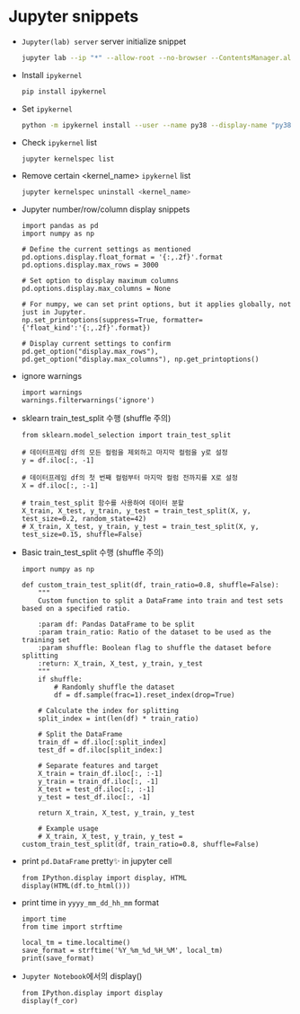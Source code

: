 # Jupyter snippets

- `Jupyter(lab) server` server initialize snippet
    ```bash
    jupyter lab --ip "*" --allow-root --no-browser --ContentsManager.allow_hidden=True
    ```

- Install `ipykernel` 
    ```bash
    pip install ipykernel
    ```

- Set `ipykernel` 
    ```bash
    python -m ipykernel install --user --name py38 --display-name "py38"
    ```

- Check `ipykernel` list
    ```bash
    jupyter kernelspec list
    ```

- Remove certain <kernel_name> `ipykernel` list
    ```bash
    jupyter kernelspec uninstall <kernel_name>
    ```

- Jupyter number/row/column display snippets
    ```python3
    import pandas as pd
    import numpy as np
    
    # Define the current settings as mentioned
    pd.options.display.float_format = '{:,.2f}'.format
    pd.options.display.max_rows = 3000
    
    # Set option to display maximum columns
    pd.options.display.max_columns = None
    
    # For numpy, we can set print options, but it applies globally, not just in Jupyter.
    np.set_printoptions(suppress=True, formatter={'float_kind':'{:,.2f}'.format})
    
    # Display current settings to confirm
    pd.get_option("display.max_rows"), pd.get_option("display.max_columns"), np.get_printoptions()
    ```

- ignore warnings
    ```python3
    import warnings
    warnings.filterwarnings('ignore')
    ```

- sklearn train_test_split 수행 (shuffle 주의)
    ```python3
    from sklearn.model_selection import train_test_split
    
    # 데이터프레임 df의 모든 컬럼을 제외하고 마지막 컬럼을 y로 설정
    y = df.iloc[:, -1]
    
    # 데이터프레임 df의 첫 번째 컬럼부터 마지막 컬럼 전까지를 X로 설정
    X = df.iloc[:, :-1]
    
    # train_test_split 함수를 사용하여 데이터 분할
    X_train, X_test, y_train, y_test = train_test_split(X, y, test_size=0.2, random_state=42)
    # X_train, X_test, y_train, y_test = train_test_split(X, y, test_size=0.15, shuffle=False)
    ```

- Basic train_test_split 수행 (shuffle 주의)
    ```python3
    import numpy as np
    
    def custom_train_test_split(df, train_ratio=0.8, shuffle=False):
        """
        Custom function to split a DataFrame into train and test sets based on a specified ratio.
        
        :param df: Pandas DataFrame to be split
        :param train_ratio: Ratio of the dataset to be used as the training set
        :param shuffle: Boolean flag to shuffle the dataset before splitting
        :return: X_train, X_test, y_train, y_test
        """
        if shuffle:
            # Randomly shuffle the dataset
            df = df.sample(frac=1).reset_index(drop=True)
        
        # Calculate the index for splitting
        split_index = int(len(df) * train_ratio)
        
        # Split the DataFrame
        train_df = df.iloc[:split_index]
        test_df = df.iloc[split_index:]
        
        # Separate features and target
        X_train = train_df.iloc[:, :-1]
        y_train = train_df.iloc[:, -1]
        X_test = test_df.iloc[:, :-1]
        y_test = test_df.iloc[:, -1]
        
        return X_train, X_test, y_train, y_test
        
        # Example usage
        # X_train, X_test, y_train, y_test = custom_train_test_split(df, train_ratio=0.8, shuffle=False)
    ```

- print `pd.DataFrame` pretty✨ in jupyter cell
    ```python3
    from IPython.display import display, HTML
    display(HTML(df.to_html()))
    ```

- print time in `yyyy_mm_dd_hh_mm` format
    ```python3
    import time
    from time import strftime
    
    local_tm = time.localtime()
    save_format = strftime('%Y_%m_%d_%H_%M', local_tm)
    print(save_format)
    ```

- `Jupyter Notebook`에서의 display()
    ```python3
    from IPython.display import display
    display(f_cor)
    ```

